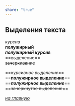 ```yaml
---
share: "true"
---
```

  
## Выделения текста  
*курсив*  
**полужирный**  
***полужирный курсив***  
==выделение==  
~~зачеркивание~~  
  
==*курсивное выделение*==  
==**полужирное выделение**==  
==***полужирное выделение***==  
==~~зачеркнутое выделение~~==  
  
*[на главную](../index.md)*